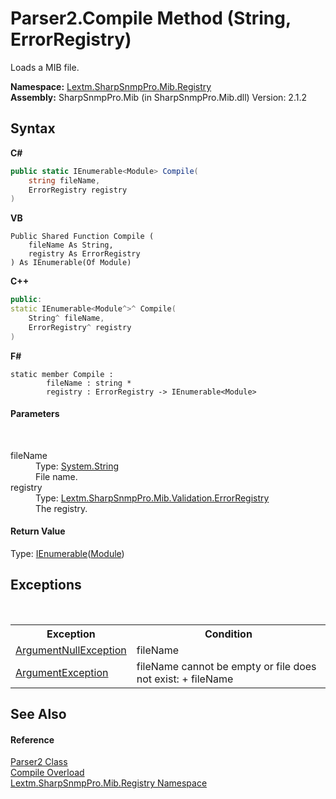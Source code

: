# Parser2.Compile Method (String, ErrorRegistry)
 

Loads a MIB file.

**Namespace:**&nbsp;<a href="N_Lextm_SharpSnmpPro_Mib_Registry">Lextm.SharpSnmpPro.Mib.Registry</a><br />**Assembly:**&nbsp;SharpSnmpPro.Mib (in SharpSnmpPro.Mib.dll) Version: 2.1.2

## Syntax

**C#**<br />
``` C#
public static IEnumerable<Module> Compile(
	string fileName,
	ErrorRegistry registry
)
```

**VB**<br />
``` VB
Public Shared Function Compile ( 
	fileName As String,
	registry As ErrorRegistry
) As IEnumerable(Of Module)
```

**C++**<br />
``` C++
public:
static IEnumerable<Module^>^ Compile(
	String^ fileName, 
	ErrorRegistry^ registry
)
```

**F#**<br />
``` F#
static member Compile : 
        fileName : string * 
        registry : ErrorRegistry -> IEnumerable<Module> 

```


#### Parameters
&nbsp;<dl><dt>fileName</dt><dd>Type: <a href="https://docs.microsoft.com/dotnet/api/system.string" target="_blank" rel="noopener noreferrer">System.String</a><br />File name.</dd><dt>registry</dt><dd>Type: <a href="T_Lextm_SharpSnmpPro_Mib_Validation_ErrorRegistry">Lextm.SharpSnmpPro.Mib.Validation.ErrorRegistry</a><br />The registry.</dd></dl>

#### Return Value
Type: <a href="https://docs.microsoft.com/dotnet/api/system.collections.generic.ienumerable-1" target="_blank" rel="noopener noreferrer">IEnumerable</a>(<a href="T_Lextm_SharpSnmpPro_Mib_Module">Module</a>)<br />

## Exceptions
&nbsp;<table><tr><th>Exception</th><th>Condition</th></tr><tr><td><a href="https://docs.microsoft.com/dotnet/api/system.argumentnullexception" target="_blank" rel="noopener noreferrer">ArgumentNullException</a></td><td>fileName</td></tr><tr><td><a href="https://docs.microsoft.com/dotnet/api/system.argumentexception" target="_blank" rel="noopener noreferrer">ArgumentException</a></td><td>fileName cannot be empty or file does not exist: + fileName</td></tr></table>

## See Also


#### Reference
<a href="T_Lextm_SharpSnmpPro_Mib_Registry_Parser2">Parser2 Class</a><br /><a href="Overload_Lextm_SharpSnmpPro_Mib_Registry_Parser2_Compile">Compile Overload</a><br /><a href="N_Lextm_SharpSnmpPro_Mib_Registry">Lextm.SharpSnmpPro.Mib.Registry Namespace</a><br />
